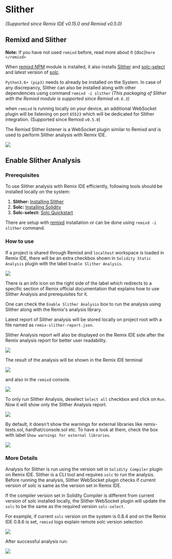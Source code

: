 # Slither

_(Supported since Remix IDE v0.15.0 and Remixd v0.5.0)_

## Remixd and Slither

**Note:** If you have not used `remixd` before, read more about it {doc}`here </remixd>`

When [remixd NPM](https://www.npmjs.com/package/@remix-project/remixd) module is installed, it also installs [Slither](https://github.com/crytic/slither) and [solc-select](https://github.com/crytic/solc-select#quickstart) and latest version of [solc](https://docs.soliditylang.org/en/latest/installing-solidity.html).

`Python3.6+ (pip3)` needs to already be installed on the System. In case of any discrepancy, Slither can also be installed along with other dependencies using command `remixd -i slither` _(This packaging of Slither with the Remixd module is supported since Remixd `v0.6.3`)_

when `remixd` is running locally on your device, an additional WebSocket plugin will be listening on port `65523` which will be dedicated for Slither integration. (Supported since Remixd `v0.5.0`)

The Remixd Slither listener is a WebSocket plugin similar to Remixd and is used to perform Slither analysis with Remix IDE.

![](images/a-slither-remixd.png)

## Enable Slither Analysis

### Prerequisites

To use Slither analysis with Remix IDE efficiently, following tools should be installed locally on the system:

1. **Slither:** [Installing Slither](https://crytic.github.io/slither/slither.html#how-to-install)
2. **Solc:** [Installing Solidity](https://docs.soliditylang.org/en/latest/installing-solidity.html)
3. **Solc-select:** [Solc Quickstart](https://github.com/crytic/solc-select#quickstart)

There are setup with [remixd](https://www.npmjs.com/package/@remix-project/remixd) installation or can be done using `remixd -i slither` command.

### How to use

If a project is shared through Remixd and `localhost` workspace is loaded in Remix IDE, there will be an extra checkbox shown in `Solidity Static Analysis` plugin with the label `Enable Slither Analysis`.

![](images/a-slither-analysis.png)

There is an info icon on the right side of the label which redirects to a specific section of Remix official documentation that explains how to use Slither Analysis and prerequisites for it.

One can check the `Enable Slither Analysis` box to run the analysis using Slither along with the Remix's analysis library.

Latest report of Slither analysis will be stored locally on project root with a file named as `remix-slither-report.json`.

Slither Analysis report will also be displayed on the Remix IDE side after the Remix analysis report for better user readability.

![](images/a-slither-analysis-success.png)

The result of the analysis will be shown in the Remix IDE terminal

![](images/a-slither-analysis-success-terminal.png)

and also in the `remixd` console.

![](images/a-slither-analysis-success-remixd.png)

To only run Slither Analysis, deselect `Select all` checkbox and click on `Run`. Now it will show only the Slither Analysis report.

![](images/a-slither-analysis-only.png)

By default, it doesn't show the warnings for external libraries like remix-tests.sol, hardhat/console.sol etc. To have a look at them, check the box with label `Show warnings for external libraries`.

![](images/a-slither-analysis-ext-libs.png)

### More Details

Analysis for Slither is run using the version set in `Solidity Compiler` plugin on Remix IDE. Slither is a CLI tool and requires `solc` to run the analysis. Before running the analysis, Slither WebSocket plugin checks if current version of solc is same as the version set in Remix IDE.

If the compiler version set in Solidity Compiler is different from current version of solc installed locally, the Slither WebSocket plugin will update the `solc` to be the same as the required version `solc-select`.

For example, if current `solc` version on the system is 0.8.4 and on the Remix IDE 0.8.6 is set, `remixd` logs explain remote solc version selection

![](images/a-slither-analysis-select.png)

After successful analysis run:

![](images/a-slither-analysis-select-success.png)
